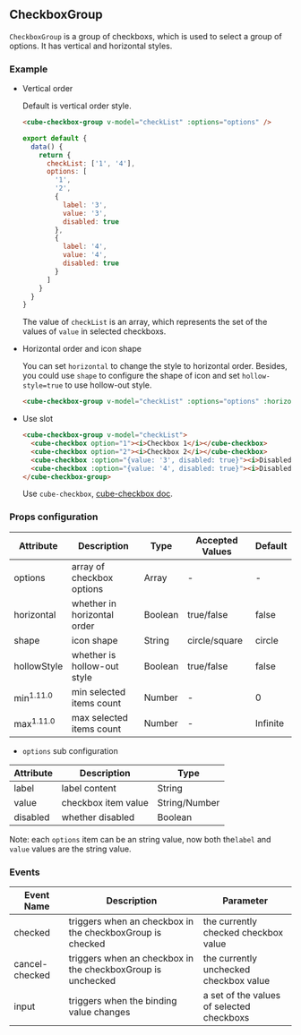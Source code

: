 ## CheckboxGroup

`CheckboxGroup` is a group of checkboxs, which is used to select a group of options. It has vertical and horizontal styles.

### Example

- Vertical order

  Default is vertical order style.

  ```html
  <cube-checkbox-group v-model="checkList" :options="options" />
  ```
  ```js
  export default {
    data() {
      return {
        checkList: ['1', '4'],
        options: [
          '1',
          '2',
          {
            label: '3',
            value: '3',
            disabled: true
          },
          {
            label: '4',
            value: '4',
            disabled: true
          }
        ]
      }
    }
  }
  ```

  The value of `checkList` is an array, which represents the set of the values of `value` in selected checkboxs.

- Horizontal order and icon shape

  You can set `horizontal` to change the style to horizontal order. Besides, you could use `shape` to configure the shape of icon and set `hollow-style=true` to use hollow-out style.

  ```html
  <cube-checkbox-group v-model="checkList" :options="options" :horizontal="true" shape="square" :hollow-style="true" />
  ```

- Use slot

  ```html
  <cube-checkbox-group v-model="checkList">
    <cube-checkbox option="1"><i>Checkbox 1</i></cube-checkbox>
    <cube-checkbox option="2"><i>Checkbox 2</i></cube-checkbox>
    <cube-checkbox :option="{value: '3', disabled: true}"><i>Disabled Checkbox</i></cube-checkbox>
    <cube-checkbox :option="{value: '4', disabled: true}"><i>Disabled & Checked Checkbox</i></cube-checkbox>
  </cube-checkbox-group>
  ```

  Use `cube-checkbox`, [cube-checkbox doc](#/en-US/docs/checkbox).

### Props configuration

| Attribute | Description | Type | Accepted Values | Default |
| - | - | - | - | - |
| options | array of checkbox options | Array | - | - |
| horizontal | whether in horizontal order | Boolean | true/false | false |
| shape | icon shape | String | circle/square | circle |
| hollowStyle | whether is hollow-out style | Boolean | true/false | false |
| min<sup>1.11.0</sup> | min selected items count | Number | - | 0 |
| max<sup>1.11.0</sup> | max selected items count | Number | - | Infinite |

* `options` sub configuration

| Attribute | Description | Type  |
| - | - | - |
| label | label content | String |
| value | checkbox item value | String/Number |
| disabled | whether disabled | Boolean |

Note: each `options` item can be an string value, now both the`label` and `value` values are the string value.

### Events

| Event Name | Description | Parameter |
| - | - | - |
| checked | triggers when an checkbox in the checkboxGroup is checked | the currently checked checkbox value |
| cancel-checked | triggers when an checkbox in the checkboxGroup is unchecked | the currently unchecked checkbox value |
| input | triggers when the binding value changes | a set of the values of selected checkboxs |
